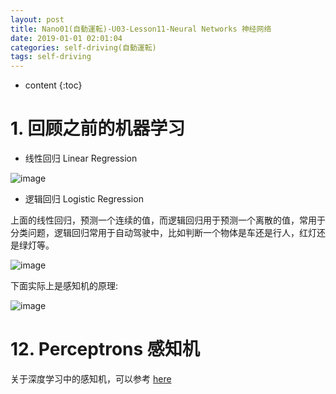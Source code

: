 ```yaml
---
layout: post
title: Nano01(自動運転)-U03-Lesson11-Neural Networks 神经网络
date: 2019-01-01 02:01:04
categories: self-driving(自動運転)
tags: self-driving
---
```

* content
{:toc}

# 1. 回顾之前的机器学习

- 线性回归 Linear Regression

![image](https://user-images.githubusercontent.com/18595935/51368877-92ffd580-1b34-11e9-95ae-070483e5c374.png)

- 逻辑回归 Logistic Regression

上面的线性回归，预测一个连续的值，而逻辑回归用于预测一个离散的值，常用于分类问题，逻辑回归常用于自动驾驶中，比如判断一个物体是车还是行人，红灯还是绿灯等。

![image](https://user-images.githubusercontent.com/18595935/51369070-4c5eab00-1b35-11e9-8c2f-3752af32917a.png)

下面实际上是感知机的原理:

![image](https://user-images.githubusercontent.com/18595935/51370208-a82b3300-1b39-11e9-8c6e-6308170261bc.png)

# 12. Perceptrons 感知机

关于深度学习中的感知机，可以参考 [here](http://road2ai.info/2018/07/28/Deeplearning_03/)

